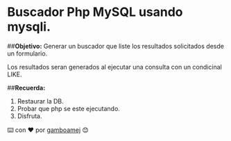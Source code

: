 # **Buscador Php MySQL usando mysqli.**

##**Objetivo:** Generar un buscador que liste los resultados solicitados desde un formulario.

Los resultados seran generados al ejecutar una consulta con un condicinal LIKE.

##**Recuerda:**
1. Restaurar la DB.
2. Probar que php se este ejecutando.
3. Disfruta.

⌨️ con ❤️ por [gamboamej](https://github.com/gamboamej) 😊
